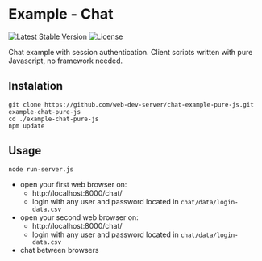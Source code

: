 # Example - Chat

[![Latest Stable Version](https://img.shields.io/badge/Stable-v1.3.1-brightgreen.svg?style=plastic)](https://github.com/web-dev-server/example-chat/releases)
[![License](https://img.shields.io/badge/Licence-BSD-brightgreen.svg?style=plastic)](https://github.com/web-dev-server/chat-example-pure-js/blob/master/LICENCE.md)

Chat example with session authentication. Client scripts written with pure Javascript, no framework needed.

## Instalation
```shell
git clone https://github.com/web-dev-server/chat-example-pure-js.git example-chat-pure-js
cd ./example-chat-pure-js
npm update
```

## Usage
```shell
node run-server.js
```
- open your first web browser on:
  - http://localhost:8000/chat/
  - login with any user and password located in `chat/data/login-data.csv`
- open your second web browser on:
  - http://localhost:8000/chat/
  - login with any user and password located in `chat/data/login-data.csv`
- chat between browsers
